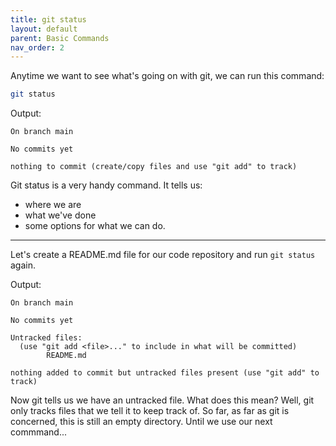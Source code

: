 ```yaml
---
title: git status
layout: default
parent: Basic Commands
nav_order: 2
---
```


Anytime we want to see what's going on with git, we can run this command:

```bash
git status
```

Output:
```
On branch main

No commits yet

nothing to commit (create/copy files and use "git add" to track)
```

Git status is a very handy command. It tells us:
* where we are 
* what we've done
* some options for what we can do.

***

Let's create a README.md file for our code repository and run `git status` again.

Output:
```
On branch main

No commits yet

Untracked files:
  (use "git add <file>..." to include in what will be committed)
        README.md

nothing added to commit but untracked files present (use "git add" to track)
```

Now git tells us we have an untracked file. What does this mean? Well, git only tracks files that we tell it to keep track of. So far, as far as git is concerned, this is still an empty directory. Until we use our next commmand...